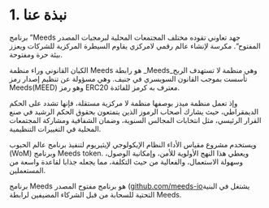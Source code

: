
# 1. نبذة عنا

برنامج ”Meeds جهد تعاوني تقوده مختلف المجتمعات المحلية لبرمجيات المصدر المفتوح“. مكرسة لإنشاء عالم رقمي لامركزي يقاوم السيطرة المركزية للشركات ويعزز بيئة حرة ومفتوحة.

الكيان القانوني وراء منظمة Meeds هو رابطة _Meeds_وهي منظمة لا تستهدف الربح تأسست بموجب القانون السويسري في جنيف. وهي مسؤولة عن تنظيم إصدار رمز Meeds(MEED) وهو رمز ERC20 معترف به كرمز للفائدة.

وإذ تعمل منظمة ميدز بوصفها منظمة لا مركزية مستقلة، فإنها تشدد على الحكم الديمقراطي، حيث يشارك أصحاب الرموز الذين يتمتعون بحقوق الحكم الرشيد في صنع القرار الرئيسي، مثل انتخابات المجالس السنوية، وضمان الشفافية ومشاركة المجتمعات المحلية في التغييرات التنظيمية.

ويستخدم مشروع مقياس الأداء النظام الإيكولوجي لإيثيريوم لتنفيذ برنامج عالم الحبوب (WoM) وبرنامج Meeds token. ويعطي هذا النهج الأولوية للأمن، وإمكانية الوصول، وسهولة الاستعمال، والفعالية من حيث التكلفة، مما يجعله جذابا لقاعدة واسعة من المستعملين.

برنامج Meeds هو برنامج مفتوح المصدر ([github.com/meeds-io](https://github.com/meeds-io)يشتغل في البنية التحتية للسحابة من قبل الشركاء المضيفين لرابطة Meeds.